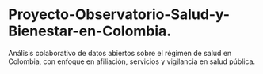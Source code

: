 # Proyecto-Observatorio-Salud-y-Bienestar-en-Colombia.
Análisis colaborativo de datos abiertos sobre el régimen de salud en Colombia, con enfoque en afiliación, servicios y vigilancia en salud pública.
